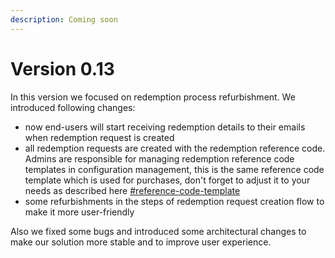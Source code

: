 ```yaml
---
description: Coming soon
---
```


# Version 0.13

In this version we focused on redemption process refurbishment. We introduced following changes:

* now end-users will start receiving redemption details to their emails when redemption request is created
* all redemption requests are created with the redemption reference code. Admins are responsible for managing redemption reference code templates in configuration management, this is the same reference code template which is used for purchases, don't forget to adjust it to your needs as described here [#reference-code-template](../admin-user-guide/portal-configuration/features-configuration/#reference-code-template "mention")
* some refurbishments in the steps of redemption request creation flow to make it more user-friendly

Also we fixed some bugs and introduced some architectural changes to make our solution more stable and to improve user experience.
